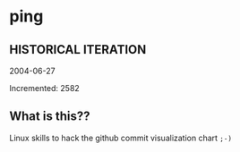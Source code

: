 # ping

## HISTORICAL ITERATION
2004-06-27

Incremented: 2582

## What is this?? 
Linux skills to hack the github commit visualization chart `;-)`
